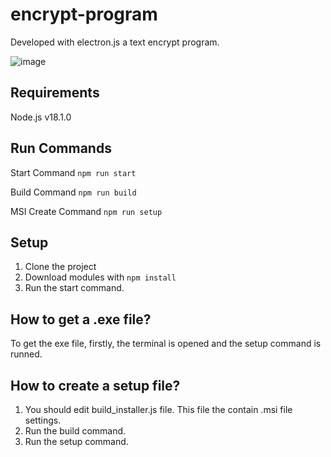 # encrypt-program

Developed with electron.js a text encrypt program.

![image](https://user-images.githubusercontent.com/64329332/158849053-bf9e6620-b87f-454e-b7cb-04a321e75ca0.png)

## Requirements
Node.js v18.1.0

## Run Commands

Start Command
`npm run start`

Build Command
`npm run build`

MSI Create Command
`npm run setup`

## Setup

1) Clone the project
2) Download modules with `npm install`
3) Run the start command.

## How to get a .exe file?
To get the exe file, firstly, the terminal is opened and the setup command is runned.

## How to create a setup file?
1) You should edit build_installer.js file. This file the contain .msi file settings.
2) Run the build command.
3) Run the setup command.

